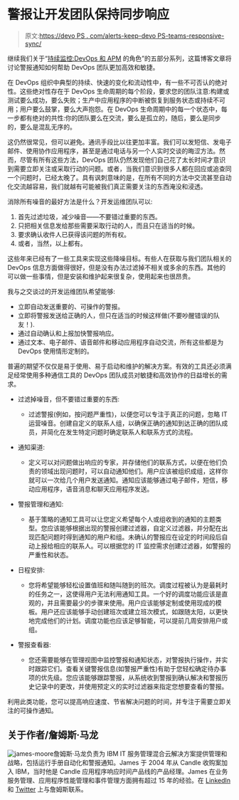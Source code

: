 # 警报让开发团队保持同步响应

> 原文:[https://devo PS . com/alerts-keep-devo PS-teams-responsive-sync/](https://devops.com/alerts-keep-devops-teams-responsive-sync/)

继续我们关于“[持续监控:DevOps 和 APM](https://devops.com/2016/09/07/continuous-monitoring-role-devops-and-apm/) 的角色”的五部分系列，这篇博客文章将讨论警报通知如何帮助 DevOps 团队更加高效和敏捷。

在 DevOps 组织中典型的持续、快速的变化和流动性中，有一些不可否认的绝对性。这些绝对性存在于 DevOps 生命周期的每个阶段，要求您的团队注意:构建或测试要么成功，要么失败；生产中应用程序的中断被恢复到服务状态或持续不可用；用户要么鼓掌，要么大声抱怨。在 DevOps 生命周期中的每一个状态中，每一步都有绝对的共性:你的团队要么在交流，要么是孤立的，随后，要么是同步的，要么是混乱无序的。

这仍然很常见，但可以避免。通讯手段比以往更加丰富。我们可以发短信、发电子邮件、使用协作应用程序，甚至是通过电话与另一个人实时交谈的晦涩方法。然而，尽管有所有这些方法，DevOps 团队仍然发现他们自己花了太长时间才意识到需要立即关注或采取行动的问题。或者，当我们意识到很多人都在回应或追查同一个问题时，已经太晚了。具有讽刺意味的是，在所有不同的方法中交流甚至自动化交流越容易，我们就越有可能被我们真正需要关注的东西淹没和浸透。

消除所有噪音的最好方法是什么？开发运维团队可以:

1.  首先过滤垃圾，减少噪音——不要错过重要的东西。
2.  只把相关信息发给那些需要采取行动的人，而且只在适当的时候。
3.  要求确认收件人已获得该问题的所有权。
4.  或者，当然，以上都有。

这些年来已经有了一些工具来实现这些降噪目标。有些人在获取与我们团队相关的 DevOps 信息方面做得很好，但是没有办法过滤掉不相关或多余的东西。其他的可以做一些事情，但是安装和维护起来很复杂，使用起来也很昂贵。

我与之交谈过的开发运维团队希望能够:

*   立即自动发送重要的、可操作的警报。
*   立即将警报发送给正确的人，但只在适当的时候这样做(不要吵醒错误的队友！).
*   通过自动确认和上报加快警报响应。
*   通过文本、电子邮件、语音邮件和移动应用程序自动交流，所有这些都是为 DevOps 使用情形定制的。

普遍的期望不仅仅是易于使用、易于启动和维护的解决方案。有效的工具还必须满足经常使用多种通信工具的 DevOps 团队成员对敏捷和高效协作的日益增长的需求。

*   过滤掉噪音，但不要错过重要的东西:
    *   过滤警报(例如，按问题严重性)，以便您可以专注于真正的问题，忽略 IT 运营噪音。创建自定义的联系人组，以确保正确的通知到达正确的团队成员，并简化在发生特定问题时确定联系人和联系方式的流程。
*   通知渠道:
    *   定义可以对问题做出响应的专家，并存储他们的联系方式，以便在他们负责的领域出现问题时，可以自动通知他们。用户应该被组织成组，这样你就可以一次给几个用户发送通知。通知应该能够通过电子邮件，短信，移动应用程序，语音消息和聊天应用程序发送。
*   警报管理和通知:
    *   基于策略的通知工具可以让您定义希望每个人或组收到的通知的主题类型。您应该能够根据出现的警报创建过滤器，自定义过滤器，并分配在出现匹配问题时得到通知的用户和组。未确认的警报应在设定的时间段后自动上报给相应的联系人。可以根据您的 IT 监控需求创建过滤器，如警报的严重性和状态。
*   日程安排:
    *   您将希望能够轻松设置值班和随叫随到的班次。调度过程被认为是最耗时的任务之一，这使得用户无法利用通知工具。一个好的调度功能应该是直观的，并且需要最少的步骤来使用。用户应该能够定制或使用现成的模板。用户还应该能够手动创建班次或建立班次模式，如跟随太阳，以更快地完成他们的计划。调度功能也应该足够智能，可以提前几周安排用户或组。

*   警报查看器:
    *   您还需要能够在管理视图中监控警报和通知状态，对警报执行操作，并实时跟踪它们。查看关键警报信息(如警报严重性)有助于您轻松确定待办事项的优先级。您应该能够跟踪警报，从系统收到警报到确认解决和警报历史记录中的更改，并使用预定义的实时过滤器来指定您想要查看的警报。

利用此类功能，您可以提高响应速度、节省解决问题的时间，并专注于需要立即关注的可操作通知。

## 关于作者/詹姆斯·马龙

![james-moore](../Images/b4326a03823342f863d95df4c4cf9d62.png)詹姆斯·马龙负责为 IBM IT 服务管理混合云解决方案提供管理和战略，包括运行手册自动化和警报通知。James 于 2004 年从 Candle 收购案加入 IBM，当时他是 Candle 应用程序响应时间产品线的产品经理。James 在业务服务管理、应用程序性能管理和事件管理方面拥有超过 15 年的经验。在 [LinkedIn](https://www.linkedin.com/in/james-moore-7a04775) 和 [Twitter](/cdn-cgi/l/email-protection#89c9e3ede4e6e6fbecbafbed) 上与詹姆斯联系。